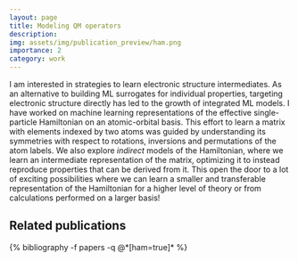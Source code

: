 ```yaml
---
layout: page
title: Modeling QM operators  
description:
img: assets/img/publication_preview/ham.png
importance: 2
category: work
---
```


I am interested in strategies to learn electronic structure intermediates. As an alternative to building ML surrogates for individual properties, targeting electronic structure directly has led to the growth of integrated ML models. I have worked on machine learning representations of the effective single-particle Hamiltonian on an atomic-orbital basis. This effort to learn a matrix with elements indexed by two atoms was guided by understanding its symmetries with respect to rotations, inversions and permutations of the atom labels. 
We also explore _indirect_ models of the Hamiltonian, where we learn an intermediate representation of the matrix, optimizing it to instead reproduce properties that can be derived from it. This open the door to a lot of exciting possibilities where we can learn a smaller and transferable representation of the Hamiltonian for a higher level of theory or from calculations performed on a larger basis! 
<!-- _pages/publications.md -->
<div class="publications">
  <h2> Related publications</h2>
  {% bibliography -f papers -q @*[ham=true]* %}
</div>
